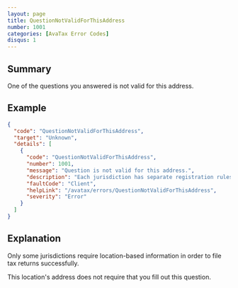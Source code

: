 ```yaml
---
layout: page
title: QuestionNotValidForThisAddress
number: 1001
categories: [AvaTax Error Codes]
disqus: 1
---
```


## Summary

One of the questions you answered is not valid for this address.

## Example

```json
{
  "code": "QuestionNotValidForThisAddress",
  "target": "Unknown",
  "details": [
    {
      "code": "QuestionNotValidForThisAddress",
      "number": 1001,
      "message": "Question is not valid for this address.",
      "description": "Each jurisdiction has separate registration rules for business locations.  The question -0- is not valid in this jurisdiction.",
      "faultCode": "Client",
      "helpLink": "/avatax/errors/QuestionNotValidForThisAddress",
      "severity": "Error"
    }
  ]
}
```

## Explanation

Only some jurisdictions require location-based information in order to file tax returns successfully.

This location's address does not require that you fill out this question.
